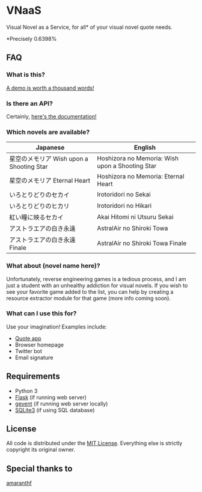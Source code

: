 # VNaaS

Visual Novel as a Service, for all\* of your visual novel quote needs.

\*Precisely 0.6398%

## FAQ

### What is this?

[A demo is worth a thousand words!](http://vnaas.apsun.xyz/)

### Is there an API?

Certainly, [here's the documentation!](API.md)

### Which novels are available?

| Japanese                                 | English                                         |
|------------------------------------------|-------------------------------------------------|
| 星空のメモリア Wish upon a Shooting Star | Hoshizora no Memoria: Wish upon a Shooting Star |
| 星空のメモリア Eternal Heart             | Hoshizora no Memoria: Eternal Heart             |
| いろとりどりのセカイ                     | Irotoridori no Sekai                            |
| いろとりどりのヒカリ                     | Irotoridori no Hikari                           |
| 紅い瞳に映るセカイ                      | Akai Hitomi ni Utsuru Sekai                     |
| アストラエアの白き永遠                   | AstralAir no Shiroki Towa                       |
| アストラエアの白き永遠 Finale            | AstralAir no Shiroki Towa Finale                |

### What about (novel name here)?

Unfortunately, reverse engineering games is a tedious process, and I am
just a student with an unhealthy addiction for visual novels. If you
wish to see your favorite game added to the list, you can help by creating
a resource extractor module for that game (more info coming soon).

### What can I use this for?

Use your imagination! Examples include:

- [Quote app](https://github.com/apsun/QuoteLock)
- Browser homepage
- Twitter bot
- Email signature

## Requirements

- Python 3
- [Flask](http://flask.pocoo.org/) (if running web server)
- [gevent](http://www.gevent.org/) (if running web server locally)
- [SQLite3](https://www.sqlite.org/download.html) (if using SQL database)

## License

All code is distributed under the [MIT License](http://opensource.org/licenses/MIT).
Everything else is strictly copyright its original owner.

## Special thanks to

[amaranthf](https://bbs.sumisora.org/read.php?tid=11010281)
